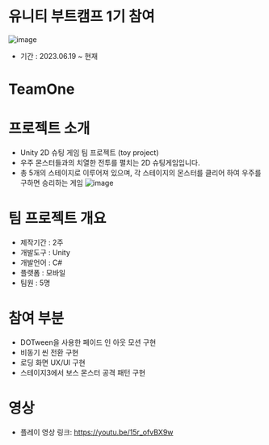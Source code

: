 # 유니티 부트캠프 1기 참여
![image](https://github.com/HyunDongHo/TeamOne/assets/46379443/a0eccc93-21f5-4df8-b869-d45618f1b23d)

- 기간 : 2023.06.19 ~ 현재

# TeamOne

# 프로젝트 소개 
- Unity 2D 슈팅 게임 팀 프로젝트 (toy project)
- 우주 몬스터들과의 치열한 전투를 펼치는 2D 슈팅게임입니다.
- 총 5개의 스테이지로 이루어져 있으며, 각 스테이지의 몬스터를 클리어 하여 우주를 구하면 승리하는 게임
![image](https://github.com/HyunDongHo/TeamOne/assets/46379443/8cc57c0f-c447-43c6-a586-48c518e1e24e)

# 팀 프로젝트 개요 
- 제작기간 : 2주
- 개발도구 : Unity
- 개발언어 : C#
- 플랫폼 : 모바일
- 팀원 : 5명

# 참여 부분 
- DOTween을 사용한 페이드 인 아웃 모션 구현
- 비동기 씬 전환 구현
- 로딩 화면 UX/UI 구현 
- 스테이지3에서 보스 몬스터 공격 패턴 구현
  
# 영상  
- 플레이 영상 링크: https://youtu.be/15r_ofvBX9w

